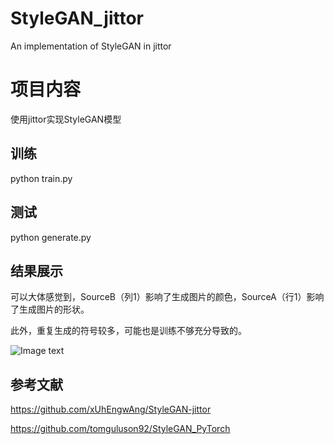 # StyleGAN_jittor
An implementation of StyleGAN in jittor

# 项目内容
使用jittor实现StyleGAN模型

## 训练
python train.py

## 测试
python generate.py

## 结果展示
可以大体感觉到，SourceB（列1）影响了生成图片的颜色，SourceA（行1）影响了生成图片的形状。

此外，重复生成的符号较多，可能也是训练不够充分导致的。

![Image text](https://github.com/Sunmeng1997/StyleGAN_jittor/blob/main/sample_mixing_9.png)

## 参考文献
https://github.com/xUhEngwAng/StyleGAN-jittor

https://github.com/tomguluson92/StyleGAN_PyTorch
